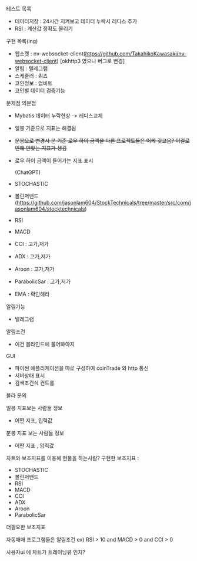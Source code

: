 테스트 목록
- 데이터저장 : 24시간 지켜보고 데이터 누락시 레디스 추가
- RSI : 계산값 정확도 올리기



구현 목록(ing)
* 웹소켓 : nv-websocket-client(https://github.com/TakahikoKawasaki/nv-websocket-client)  [okhttp3 였으나 버그로 변경]  
* 알림 : 텔레그램
* 스케줄러 : 쿼츠
* 코인정보 : 업비트
* 코인별 데이터 검증기능

문제점 의문점
* Mybatis 데이터 누락현상 -> 레디스교체
* 일봉 기준으로 지표는 해결됨
* ~~분봉으로 변경시 분 기준 로우 하이 금액을 다른 프로젝트들은 어케 갖고옴? 이걸로인해 안맞는 지표가 생김~~
* 로우 하이 금액이 들어가는 지표 표시

  (ChatGPT)
* STOCHASTIC
* 볼린저밴드
  (https://github.com/jasonlam604/StockTechnicals/tree/master/src/com/jasonlam604/stocktechnicals)
* RSI 
* MACD 
* CCI  : 고가,저가
* ADX  : 고가,저가
* Aroon  : 고가,저가
* ParabolicSar : 고가,저가
* EMA : 확인해라
  
알림기능
* 텔레그램

알림조건
* 이건 블라인드에 물어봐야지

GUI
* 파이썬 애플리케이션을 따로 구성하여 coinTrade 와 http 통신
* 서버상태 표시
* 검색조건식 컨트롤




블라 문의

일봉 지표보는 사람들 정보
 * 어떤 지표, 입력값

분봉 지표 보는 사람들 정보
 * 어떤 지표 , 입력값




차트와 보조지표를 이용해 현물을 하는사람?
구현한 보조지표 :
* STOCHASTIC
* 볼린저밴드
* RSI
* MACD
* CCI
* ADX
* Aroon
* ParabolicSar

더필요한 보조지표
 
자동매매 프로그램들은 알림조건
ex) RSI > 10 and MACD > 0 and CCI > 0

사용자ui 에 차트가 트레이닝뷰 인지?